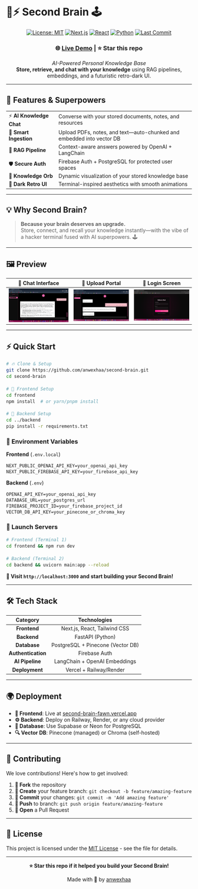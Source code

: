 # 🧠⚡ Second Brain 🕹️

<div align="center">

[![License: MIT](https://img.shields.io/badge/License-MIT-purple)](LICENSE)
[![Next.js](https://img.shields.io/badge/Next.js-13.5-purple?logo=next.js&logoColor=white)](https://nextjs.org/)
[![React](https://img.shields.io/badge/React-18.2-purple?logo=react)](https://reactjs.org/)
[![Python](https://img.shields.io/badge/Python-3.10-purple?logo=python&logoColor=white)](https://www.python.org/)
[![Last Commit](https://img.shields.io/github/last-commit/anwexhaa/second-brain?color=purple)](https://github.com/anwexhaa/second-brain)


### 🌐 **[Live Demo](https://second-brain-fawn.vercel.app/)** | ⭐ **Star this repo**

*AI-Powered Personal Knowledge Base*  
**Store, retrieve, and chat with your knowledge** using RAG pipelines, embeddings, and a futuristic retro-dark UI.

</div>

---

## 🚀 Features & Superpowers

<table>
<tr>
<td>⚡ <strong>AI Knowledge Chat</strong></td>
<td>Converse with your stored documents, notes, and resources</td>
</tr>
<tr>
<td>📂 <strong>Smart Ingestion</strong></td>
<td>Upload PDFs, notes, and text—auto-chunked and embedded into vector DB</td>
</tr>
<tr>
<td>🤖 <strong>RAG Pipeline</strong></td>
<td>Context-aware answers powered by OpenAI + LangChain</td>
</tr>
<tr>
<td>🛡️ <strong>Secure Auth</strong></td>
<td>Firebase Auth + PostgreSQL for protected user spaces</td>
</tr>
<tr>
<td>🧩 <strong>Knowledge Orb</strong></td>
<td>Dynamic visualization of your stored knowledge base</td>
</tr>
<tr>
<td>🌌 <strong>Dark Retro UI</strong></td>
<td>Terminal-inspired aesthetics with smooth animations</td>
</tr>
</table>

---

## 💡 Why Second Brain?

> **Because your brain deserves an upgrade.**  
> Store, connect, and recall your knowledge instantly—with the vibe of a hacker terminal fused with AI superpowers. 🕹️

---

## 🖼️ Preview

<div align="center">

| 🧠 Chat Interface | 📂 Upload Portal | 🌌 Login Screen |
|:---:|:---:|:---:|
| ![Chat](frontend/public/chat.png) | ![Upload](frontend/public/upload.png) | ![Login](frontend/public/login.png) |

</div>

---

## ⚡ Quick Start

```bash
# 🔥 Clone & Setup
git clone https://github.com/anwexhaa/second-brain.git
cd second-brain

# 🎨 Frontend Setup
cd frontend
npm install  # or yarn/pnpm install

# 🐍 Backend Setup  
cd ../backend
pip install -r requirements.txt
```

### 🔐 Environment Variables

**Frontend** (`.env.local`)
```env
NEXT_PUBLIC_OPENAI_API_KEY=your_openai_api_key
NEXT_PUBLIC_FIREBASE_API_KEY=your_firebase_api_key
```

**Backend** (`.env`)
```env
OPENAI_API_KEY=your_openai_api_key
DATABASE_URL=your_postgres_url
FIREBASE_PROJECT_ID=your_firebase_project_id
VECTOR_DB_API_KEY=your_pinecone_or_chroma_key
```

### 🚀 Launch Servers

```bash
# Frontend (Terminal 1)
cd frontend && npm run dev

# Backend (Terminal 2)
cd backend && uvicorn main:app --reload
```

**🎉 Visit `http://localhost:3000` and start building your Second Brain!**

---

## 🛠️ Tech Stack

<div align="center">

| Category | Technologies |
|:---:|:---:|
| **Frontend** | Next.js, React, Tailwind CSS |
| **Backend** | FastAPI (Python) |
| **Database** | PostgreSQL + Pinecone (Vector DB) |
| **Authentication** | Firebase Auth |
| **AI Pipeline** | LangChain + OpenAI Embeddings |
| **Deployment** | Vercel + Railway/Render |

</div>

---

## 🌍 Deployment

- **🎯 Frontend**: Live at [second-brain-fawn.vercel.app](https://second-brain-fawn.vercel.app)
- **⚙️ Backend**: Deploy on Railway, Render, or any cloud provider
- **💾 Database**: Use Supabase or Neon for PostgreSQL
- **🔍 Vector DB**: Pinecone (managed) or Chroma (self-hosted)

---

## 🤝 Contributing

We love contributions! Here's how to get involved:

1. **🍴 Fork** the repository
2. **🌿 Create** your feature branch: `git checkout -b feature/amazing-feature`
3. **💾 Commit** your changes: `git commit -m 'Add amazing feature'`
4. **🚀 Push** to branch: `git push origin feature/amazing-feature`
5. **🎯 Open** a Pull Request

---

## 📄 License

This project is licensed under the [MIT License](LICENSE) - see the file for details.

---

<div align="center">

**⭐ Star this repo if it helped you build your Second Brain!**  

Made with 💜 by [anwexhaa](https://github.com/anwexhaa)

</div>